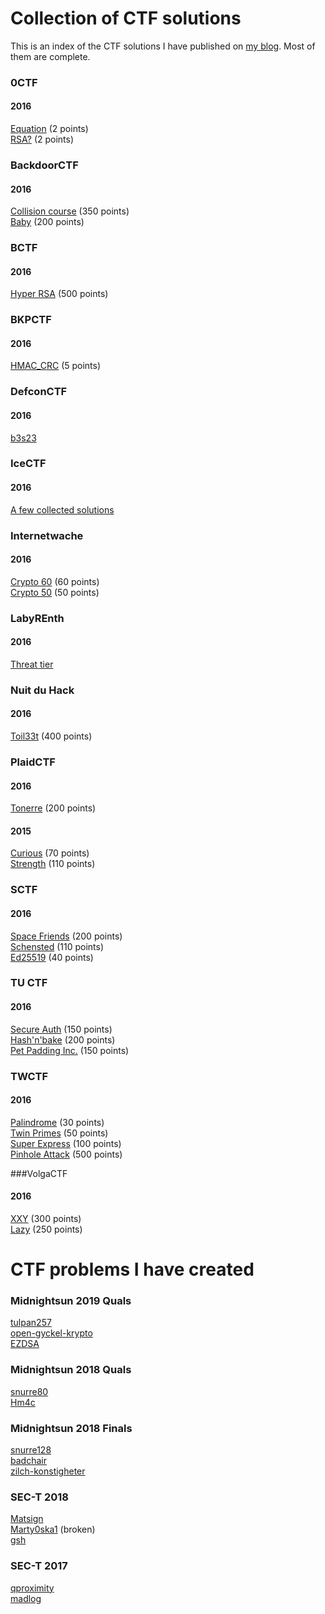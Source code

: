 # Collection of CTF solutions

This is an index of the CTF solutions I have published on [my blog](https://www.grocid.net). Most of them are complete.

### 0CTF

#### 2016

[Equation](https://grocid.net/2016/03/14/0ctf-equation/) (2 points)<br>
[RSA?](https://grocid.net/2016/03/14/0ctf-rsa-writeup/) (2 points)

### BackdoorCTF

#### 2016

[Collision course](https://grocid.net/2016/06/05/backdoorctf16-collision-course/) (350 points)<br>
[Baby](https://grocid.net/2016/06/05/backdoorctf16-baby/) (200 points)

### BCTF

#### 2016

[Hyper RSA](https://grocid.net/2016/03/24/bctf-hyper-rsa-partial-write-up/) (500 points)

### BKPCTF

#### 2016

[HMAC_CRC](https://grocid.net/2016/03/06/bkpctf16-hmac_crc/) (5 points)

### DefconCTF

#### 2016

[b3s23](https://grocid.net/2016/05/22/defcon-ctf-b3s23-partial/)

### IceCTF

#### 2016

[A few collected solutions](/IceCTF/2016/README.md)

### Internetwache

#### 2016

[Crypto 60](https://grocid.net/2016/02/22/internetwache-crypto-60/) (60 points)<br>
[Crypto 50](https://grocid.net/2016/02/22/internetwache-crypto-50/) (50 points)

### LabyREnth

#### 2016

[Threat tier](/LabyREnth/README.md)

### Nuit du Hack

#### 2016

[Toil33t](https://grocid.net/2016/04/03/nuit-du-hack-toil33t-aes-ecb-challenge/) (400 points)

### PlaidCTF

#### 2016

[Tonerre](https://grocid.net/2016/04/17/plaidctf-tonnerre/) (200 points)

#### 2015

[Curious](https://grocid.net/2015/04/20/plaidctf-2015-curious/) (70 points)<br>
[Strength](https://grocid.net/2015/04/20/plaidctf-2015-strength/) (110 points)

### SCTF

#### 2016

[Space Friends](https://grocid.net/2016/04/15/sctf-space-friends/) (200 points)<br>
[Schensted](https://grocid.net/2016/04/15/sctf16-schensted/) (110 points)<br>
[Ed25519](https://grocid.net/2016/04/14/sctf-ed25519/) (40 points)

### TU CTF

#### 2016

[Secure Auth](https://grocid.net/2016/05/15/tu-ctf-secure-auth/) (150 points)<br>
[Hash'n'bake](https://grocid.net/2016/05/15/tu-ctf-hashnbake/) (200 points)<br>
[Pet Padding Inc.](https://grocid.net/2016/05/15/tu-ctf-pet-padding-inc/) (150 points)

### TWCTF

#### 2016
[Palindrome](TWCTF/2016#palindrome-30-p) (30 points)<br>
[Twin Primes](TWCTF/2016#twin-primes-50-p) (50 points)<br>
[Super Express](TWCTF/2016#super-express-100-p) (100 points)<br>
[Pinhole Attack](TWCTF/2016#pinhole-attack-500-p) (500 points)

###VolgaCTF

#### 2016

[XXY](https://grocid.net/2016/03/27/volgactf-xxy/) (300 points)<br>
[Lazy](https://grocid.net/2016/03/27/volgactf-lazy/) (250 points)


# CTF problems I have created

### Midnightsun 2019 Quals

[tulpan257](https://ctftime.org/task/8074)<br>
[open-gyckel-krypto](https://ctftime.org/task/8073)<br>
[EZDSA](https://ctftime.org/task/8065)

### Midnightsun 2018 Quals
[snurre80](https://github.com/midnight-sun-ctf/challenges2018/tree/master/qualifiers/snurre80)<br>
[Hm4c](https://github.com/midnight-sun-ctf/challenges2018/tree/master/qualifiers/hm4c)

### Midnightsun 2018 Finals
[snurre128](https://github.com/midnight-sun-ctf/challenges2018/tree/master/finals/snurre128)<br>
[badchair](https://github.com/midnight-sun-ctf/challenges2018/tree/master/finals/badchair)<br>
[zilch-konstigheter](https://github.com/midnight-sun-ctf/challenges2018/tree/master/finals/zilch-konstigheter)

### SEC-T 2018
[Matsign](https://ctftime.org/task/6661)<br>
[Marty0ska1](https://ctftime.org/task/6628) (broken)<br>
[gsh](https://ctftime.org/task/6619)

### SEC-T 2017
[qproximity](https://ctftime.org/task/4611)<br>
[madlog](https://ctftime.org/task/4617)